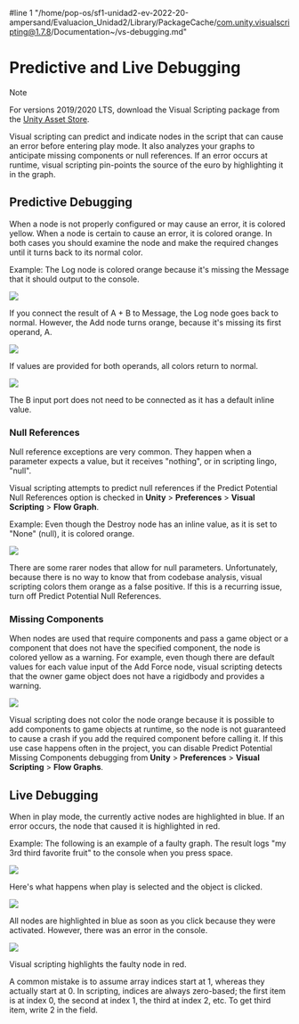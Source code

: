 #line 1 "/home/pop-os/sf1-unidad2-ev-2022-20-ampersand/Evaluacion_Unidad2/Library/PackageCache/com.unity.visualscripting@1.7.8/Documentation~/vs-debugging.md"
# Predictive and Live Debugging

> [!NOTE]
> For versions 2019/2020 LTS, download the Visual Scripting package from the [Unity Asset Store](https://assetstore.unity.com/packages/tools/visual-bolt-163802).

Visual scripting can predict and indicate nodes in the script that can cause an error before entering play mode. It also analyzes your graphs to anticipate missing components or null references. If an error occurs at runtime, visual scripting  pin-points the source of the euro by highlighting it in the graph.

## Predictive Debugging

When a node is not properly configured or may cause an error, it is colored yellow. When a node is certain to cause an error, it is colored orange. In both cases you should examine the node and make the required changes until it turns back to its normal color.

Example: The Log node is colored orange because it's missing the Message that it should output to the console.


![](images/vs-debug-log-node-error.png)


If you connect the result of A + B to Message, the Log node goes back to normal. However, the Add node  turns orange, because it's missing its first operand, A.


![](images/vs-debug-add-node-error.png)


If values are provided for both operands, all colors return to normal.


![](images/vs-debug-nodes-correct.png)

The B input port does not need to be connected as it has a default inline value.

### Null References

Null reference exceptions are very common. They happen when a parameter expects a value, but it receives "nothing", or in scripting lingo, "null".

Visual scripting attempts to predict null references if the Predict Potential Null References option is checked in **Unity** > **Preferences** > **Visual Scripting** > **Flow Graph**.

Example: Even though the Destroy node has an inline value, as it is set to "None" (null), it is colored orange.

![](images/vs-debug-null-reference.png)

There are some rarer nodes that allow for null parameters. Unfortunately, because there is no way to know that from codebase analysis, visual scripting colors them orange as a false positive. If this is a recurring issue, turn off Predict Potential Null References.

### Missing Components

When nodes are used that require components and pass a game object or a component that does not have the specified component, the node is colored yellow as a warning. For example, even though there are default values for each value input of the Add Force node, visual scripting detects that the owner game object does not have a rigidbody and provides a warning.

![](images/vs-debug-missing-component.png)

Visual scripting does not color the node orange because it is possible to add components to game objects at runtime, so the node is not guaranteed to cause a crash if you add the required component before calling it. If this use case happens often in the project, you can disable Predict Potential Missing Components debugging from **Unity** > **Preferences** > **Visual Scripting** > **Flow Graphs**.

## Live Debugging

When in play mode, the currently active nodes are highlighted in blue. If an error occurs, the node that caused it is highlighted in red.

Example: The following is an example of a faulty graph. The result logs "my 3rd third favorite fruit" to the console when you press space. 

![](images/vs-debug-faulty-node-example.png)


Here's what happens when play is selected and the object is clicked.


![](images/vs-debug-faulty-node-highlighted.png)


All nodes are highlighted in blue as soon as you click because they were activated. However, there was an error in the console.


![](images/vs-debug-faulty-node-console-error.png)


Visual scripting highlights the faulty node in red.

A common mistake is to assume array indices start at 1, whereas they actually start at 0. In scripting, indices are always zero-based; the first item is at index 0, the second at index 1, the third at index 2, etc. To get third item, write 2 in the field.
